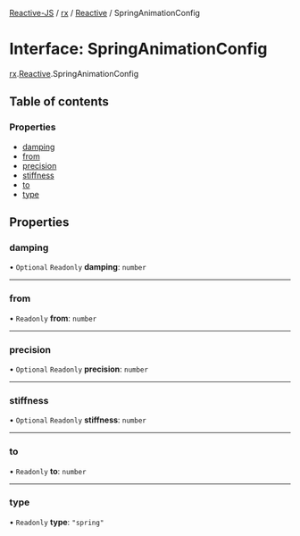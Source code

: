 [Reactive-JS](../README.md) / [rx](../modules/rx.md) / [Reactive](../modules/rx.Reactive.md) / SpringAnimationConfig

# Interface: SpringAnimationConfig

[rx](../modules/rx.md).[Reactive](../modules/rx.Reactive.md).SpringAnimationConfig

## Table of contents

### Properties

- [damping](rx.Reactive.SpringAnimationConfig.md#damping)
- [from](rx.Reactive.SpringAnimationConfig.md#from)
- [precision](rx.Reactive.SpringAnimationConfig.md#precision)
- [stiffness](rx.Reactive.SpringAnimationConfig.md#stiffness)
- [to](rx.Reactive.SpringAnimationConfig.md#to)
- [type](rx.Reactive.SpringAnimationConfig.md#type)

## Properties

### damping

• `Optional` `Readonly` **damping**: `number`

___

### from

• `Readonly` **from**: `number`

___

### precision

• `Optional` `Readonly` **precision**: `number`

___

### stiffness

• `Optional` `Readonly` **stiffness**: `number`

___

### to

• `Readonly` **to**: `number`

___

### type

• `Readonly` **type**: ``"spring"``
